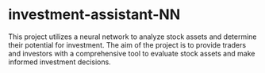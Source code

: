 # investment-assistant-NN
This project utilizes a neural network to analyze stock assets and determine their potential for investment. The aim of the project is to provide traders and investors with a comprehensive tool to evaluate stock assets and make informed investment decisions.